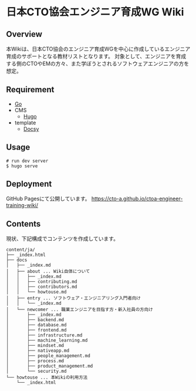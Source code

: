 # 日本CTO協会エンジニア育成WG Wiki

## Overview
本Wikiは、日本CTO協会のエンジニア育成WGを中心に作成しているエンジニア育成のサポートとなる教材リストとなります。
対象として、エンジニアを育成する側のCTOやEMの方々、また学ぼうとされるソフトウェアエンジニアの方を想定。

## Requirement
- [Go](https://go.dev/doc/install)
- CMS
    - [Hugo](https://gohugo.io/)
- template
    - [Docsy](https://www.docsy.dev/)

## Usage
```
# run dev server
$ hugo serve
```

## Deployment
GitHub Pagesにて公開しています。
https://cto-a.github.io/ctoa-engineer-training-wiki/

## Contents
現状、下記構成でコンテンツを作成しています。

```
content/ja/
├── _index.html
├── docs
│   ├── _index.md
│   ├── about ... Wiki自体について
│   │   ├── _index.md
│   │   ├── contributing.md
│   │   ├── contributors.md
│   │   └── howtouse.md
│   ├── entry ... ソフトウェア・エンジニアリング入門者向け
│   │   └── _index.md
│   └── newcomer ... 職業エンジニアを目指す方・新入社員の方向け
│       ├── _index.md
│       ├── backend.md
│       ├── database.md
│       ├── frontend.md
│       ├── infrastructure.md
│       ├── machine_learning.md
│       ├── mindset.md
│       ├── nativeapp.md
│       ├── people_management.md
│       ├── process.md
│       ├── product_management.md
│       └── security.md
└── howtouse ... 本Wikiの利用方法
    └── _index.html

```

